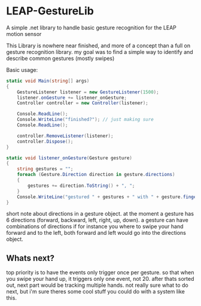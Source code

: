 LEAP-GestureLib
===============

A simple .net library to handle basic gesture recognition for the LEAP motion sensor

This Library is nowhere near finished, and more of a concept than a full on gesture recognition library. my goal was to find a simple way to identify and describe common gestures (mostly swipes)


Basic usage: 

```C#
static void Main(string[] args)
{
	GestureListener listener = new GestureListener(1500);
	listener.onGesture += listener_onGesture;
	Controller controller = new Controller(listener);

	Console.ReadLine();
	Console.WriteLine("finished?"); // just making sure
	Console.ReadLine();

	controller.RemoveListener(listener);
	controller.Dispose();
}

static void listener_onGesture(Gesture gesture)
{
	string gestures = "";
	foreach (Gesture.Direction direction in gesture.directions)
	{
		gestures += direction.ToString() + ", ";
	}
	Console.WriteLine("gestured " + gestures + " with " + gesture.fingers + " fingers.");
}
```
short note about directions in a gesture object. at the moment a gesture has 6 directions (forward, backward, left, right, up, down).
a gesture can have combinations of directions if for instance you where to swipe  your hand forward and to the left, both forward and left would go into the directions object.

Whats next?
-----------
top priority is to have the events only trigger once per gesture. so that when you swipe your hand up, it triggers only one event, not 20.
after thats sorted out, next part would be tracking multiple hands.
not really sure what to do next, but i'm sure theres some cool stuff you could do with a system like this.